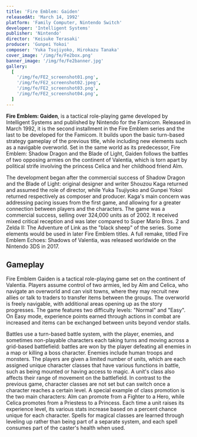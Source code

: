 ```yaml
---
title: 'Fire Emblem: Gaiden'
releasedAt: 'March 14, 1992'
platform: 'Family Computer, Nintendo Switch'
developer: 'Intelligent Systems'
publisher: 'Nintendo'
director: 'Keisuke Terasaki'
producer: 'Gunpei Yokoi'
composer: 'Yuka Tsujiyoko, Hirokazu Tanaka'
cover_image: '/img/fe/Fe2box.png'
banner_image: '/img/fe/Fe2banner.jpg'
gallery:
  [
    '/img/fe/FE2_screenshot01.png',
    '/img/fe/FE2_screenshot02.jpeg',
    '/img/fe/FE2_screenshot03.png',
    '/img/fe/FE2_screenshot04.png',
  ]
---
```


**Fire Emblem: Gaiden**, is a tactical role-playing game developed by Intelligent Systems and published by Nintendo for the Famicom. Released in March 1992, it is the second installment in the Fire Emblem series and the last to be developed for the Famicom. It builds upon the basic turn-based strategy gameplay of the previous title, while including new elements such as a navigable overworld. Set in the same world as its predecessor, Fire Emblem: Shadow Dragon and the Blade of Light, Gaiden follows the battles of two opposing armies on the continent of Valentia, which is torn apart by political strife involving the princess Celica and her childhood friend Alm.

The development began after the commercial success of Shadow Dragon and the Blade of Light: original designer and writer Shouzou Kaga returned and assumed the role of director, while Yuka Tsujiyoko and Gunpei Yokoi returned respectively as composer and producer. Kaga's main concern was addressing pacing issues from the first game, and allowing for a greater connection between players and the characters. The game was a commercial success, selling over 324,000 units as of 2002. It received mixed critical reception and was later compared to Super Mario Bros. 2 and Zelda II: The Adventure of Link as the "black sheep" of the series. Some elements would be used in later Fire Emblem titles. A full remake, titled Fire Emblem Echoes: Shadows of Valentia, was released worldwide on the Nintendo 3DS in 2017.

## Gameplay

Fire Emblem Gaiden is a tactical role-playing game set on the continent of Valentia. Players assume control of two armies, led by Alm and Celica, who navigate an overworld and can visit towns, where they may recruit new allies or talk to traders to transfer items between the groups. The overworld is freely navigable, with additional areas opening up as the story progresses. The game features two difficulty levels: "Normal" and "Easy". On Easy mode, experience points earned through actions in combat are increased and items can be exchanged between units beyond vendor stalls.

Battles use a turn-based battle system, with the player, enemies, and sometimes non-playable characters each taking turns and moving across a grid-based battlefield: battles are won by the player defeating all enemies in a map or killing a boss character. Enemies include human troops and monsters. The players are given a limited number of units, which are each assigned unique character classes that have various functions in battle, such as being mounted or having access to magic. A unit's class also affects their range of movement on the battlefield. In contrast to the previous game, character classes are not set but can switch once a character reaches a certain level. A special example of class promotion is the two main characters: Alm can promote from a Fighter to a Hero, while Celica promotes from a Priestess to a Princess. Each time a unit raises its experience level, its various stats increase based on a percent chance unique for each character. Spells for magical classes are learned through leveling up rather than being part of a separate system, and each spell consumes part of the caster's health when used.
